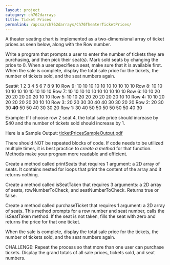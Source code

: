 ```yaml
---
layout: project
category: ch762darrays
title: Ticket Prices
permalink: /apcsa/ch762darrays/Ch76TheaterTicketPrices/
---
```

A theater seating chart is implemented as a two-dimensional array of ticket prices as seen below, along with the Row number.

Write a program that prompts a user to enter the number of tickets they are purchasing, and then pick their seat(s). Mark sold seats by changing the price to 0. When a user specifies a seat, make sure that it is available first. When the sale is complete, display the total sale price for the tickets, the number of tickets sold, and the seat numbers again.

<p class="text-monospace">
Seat#:  1  2  3  4  5  6  7  8  9 10
Row 9: 10 10 10 10 10 10 10 10 10 10
Row 8: 10 10 10 10 10 10 10 10 10 10
Row 7: 10 10 10 10 10 10 10 10 10 10
Row 6: 10 10 20 20 20 20 20 20 10 10
Row 5: 10 10 20 20 20 20 20 20 10 10
Row 4: 10 10 20 20 20 20 20 20 10 10
Row 3: 20 20 30 30 40 40 30 30 20 20
Row 2: 20 30 30 <strong>40</strong> 50 50 40 30 30 20
Row 1: 30 40 50 50 50 50 50 50 40 30
</p>

Example: If I choose row 2 seat 4, the total sale price should increase by $40 and the number of tickets sold should increase by 1.

Here is a Sample Output: [ticketPricesSampleOutput.pdf](/apcsa\ch762darrays\ticketPricesSampleOutput.pdf)

There should NOT be repeated blocks of code. If code needs to be utilized multiple times, it is best practice to *create a method* for that function. Methods make your program more readable and efficient.

Create a method called printSeats that requires 1 argument: a 2D array of seats. It contains nested for loops that print the content of the array and it returns nothing.

Create a method called isSeatTaken that requires 3 arguments: a 2D array of seats, rowNumberToCheck, and seatNumberToCheck. Returns true or false.

Create a method called purchaseTicket that requires 1 argument: a 2D array of seats. This method prompts for a row number and seat number, calls the isSeatTaken method. If the seat is not taken, fills the seat with zero and returns the price for that one ticket.

When the sale is complete, display the total sale price for the tickets, the number of tickets sold, and the seat numbers again.

CHALLENGE: Repeat the process so that more than one user can purchase tickets. Display the grand totals of all sale prices, tickets sold, and seat numbers.
